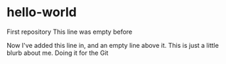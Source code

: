 # hello-world
First repository
This line was empty before
 
Now I've added this line in, and an empty line above it.
This is just a little blurb about me.
Doing it for the Git

